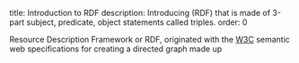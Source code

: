 title: Introduction to RDF
description: Introducing (RDF) that is made of 3-part subject, predicate, object statements called triples.
order: 0

Resource Description Framework or RDF, originated with the [W3C](https://www.w3.org/) semantic web specifications
for creating a directed graph made up 
